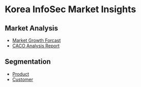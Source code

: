 # Korea InfoSec Market Insights

## Market Analysis
- [Market Growth Forcast](https://github.com/QubitSecurity/market/blob/main/kr/forecast.md#market-growth-forcast)
- [CACO Analysis Report](https://github.com/QubitSecurity/market/blob/main/kr/forecast.md#caco-analysis-report)

## Segmentation
- [Product](https://github.com/QubitSecurity/market/blob/main/kr/product_segmentation.md)
- [Customer](https://github.com/QubitSecurity/market/blob/main/kr/customer_segmentation.md)
